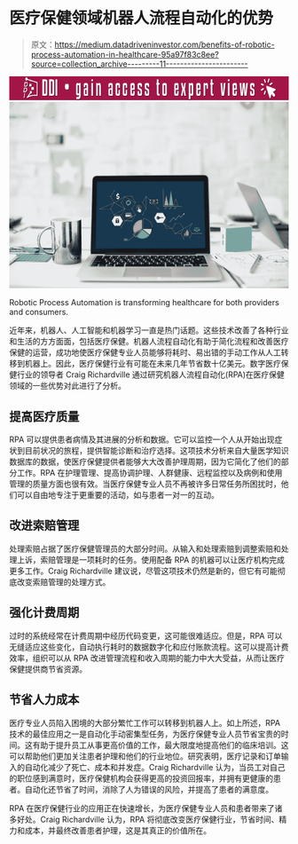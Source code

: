 # 医疗保健领域机器人流程自动化的优势

> 原文：<https://medium.datadriveninvestor.com/benefits-of-robotic-process-automation-in-healthcare-95a97f83c8ee?source=collection_archive---------11----------------------->

[![](img/04b771dbd70dfc476f6e469137117bc0.png)](http://www.track.datadriveninvestor.com/Split11-20)![](img/092cdae353e4f2604bc63023491bd304.png)

Robotic Process Automation is transforming healthcare for both providers and consumers.

近年来，机器人、人工智能和机器学习一直是热门话题。这些技术改善了各种行业和生活的方方面面，包括医疗保健。机器人流程自动化有助于简化流程和改善医疗保健的运营，成功地使医疗保健专业人员能够将耗时、易出错的手动工作从人工转移到机器上。因此，医疗保健行业有可能在未来几年节省数十亿美元。数字医疗保健行业的领导者 Craig Richardville 通过研究机器人流程自动化(RPA)在医疗保健领域的一些优势对此进行了分析。

## **提高医疗质量**

RPA 可以提供患者病情及其进展的分析和数据。它可以监控一个人从开始出现症状到目前状况的旅程，提供智能诊断和治疗选择。这项技术分析来自大量医学知识数据库的数据，使医疗保健提供者能够大大改善护理周期，因为它简化了他们的部分工作。RPA 在护理管理、提高协调护理、人群健康、远程监控以及病例和使用管理的质量方面也很有效。当医疗保健专业人员不再被许多日常任务所困扰时，他们可以自由地专注于更重要的活动，如与患者一对一的互动。

## **改进索赔管理**

处理索赔占据了医疗保健管理员的大部分时间。从输入和处理索赔到调整索赔和处理上诉，索赔管理是一项耗时的任务。使用配备 RPA 的机器可以让医疗机构完成更多工作。Craig Richardville 建议说，尽管这项技术仍然是新的，但它有可能彻底改变索赔管理的处理方式。

## **强化计费周期**

过时的系统经常在计费周期中经历代码变更，这可能很难适应。但是，RPA 可以无缝适应这些变化，自动执行耗时的数据数字化和应付账款流程。这可以提高计费效率，组织可以从 RPA 改进管理流程和收入周期的能力中大大受益，从而让医疗保健提供商节省资源。

## **节省人力成本**

医疗专业人员陷入困境的大部分繁忙工作可以转移到机器人上。如上所述，RPA 技术的最佳应用之一是自动化手动密集型任务，为医疗保健专业人员节省宝贵的时间。这有助于提升员工从事更高价值的工作，最大限度地提高他们的临床培训。这可以帮助他们更加关注患者护理和他们的行业地位。研究表明，医疗记录和订单输入的自动化减少了死亡、成本和并发症。Craig Richardville 认为，当员工对自己的职位感到满意时，医疗保健机构会获得更高的投资回报率，并拥有更健康的患者。自动化还节省了时间，消除了人为错误的风险，并提高了患者的满意度。

RPA 在医疗保健行业的应用正在快速增长，为医疗保健专业人员和患者带来了诸多好处。Craig Richardville 认为，RPA 将彻底改变医疗保健行业，节省时间、精力和成本，并最终改善患者护理，这是其真正的价值所在。